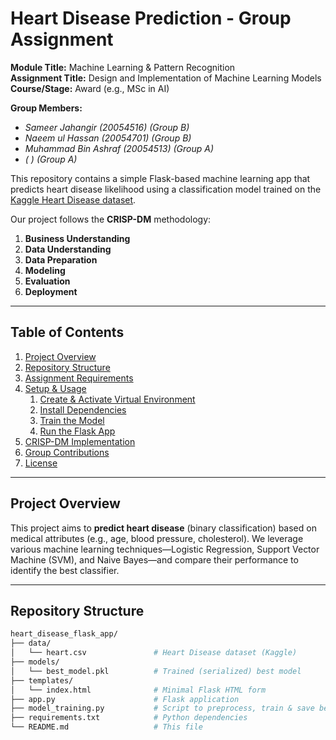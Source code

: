 # Heart Disease Prediction - Group Assignment

**Module Title:** Machine Learning & Pattern Recognition  
**Assignment Title:** Design and Implementation of Machine Learning Models  
**Course/Stage:** Award (e.g., MSc in AI)  

**Group Members:**  
- *Sameer Jahangir (20054516) (Group B)*  
- *Naeem ul Hassan (20054701) (Group B)*  
- *Muhammad Bin Ashraf (20054513) (Group A)*  
- *( ) (Group A)*  

This repository contains a simple Flask-based machine learning app that predicts heart disease likelihood using a classification model trained on the [Kaggle Heart Disease dataset](https://www.kaggle.com/datasets/pritsheta/heart-attack?resource=download).

Our project follows the **CRISP-DM** methodology:
1. **Business Understanding**
2. **Data Understanding**
3. **Data Preparation**
4. **Modeling**
5. **Evaluation**
6. **Deployment**

---

## Table of Contents

1. [Project Overview](#project-overview)  
2. [Repository Structure](#repository-structure)  
3. [Assignment Requirements](#assignment-requirements)  
4. [Setup & Usage](#setup--usage)  
   1. [Create & Activate Virtual Environment](#create--activate-virtual-environment)  
   2. [Install Dependencies](#install-dependencies)  
   3. [Train the Model](#train-the-model)  
   4. [Run the Flask App](#run-the-flask-app)  
5. [CRISP-DM Implementation](#crisp-dm-implementation)  
6. [Group Contributions](#group-contributions)  
7. [License](#license)

---

## Project Overview

This project aims to **predict heart disease** (binary classification) based on medical attributes (e.g., age, blood pressure, cholesterol). We leverage various machine learning techniques—Logistic Regression, Support Vector Machine (SVM), and Naive Bayes—and compare their performance to identify the best classifier.

---

## Repository Structure

```bash
heart_disease_flask_app/
├── data/
│   └── heart.csv               # Heart Disease dataset (Kaggle)
├── models/
│   └── best_model.pkl          # Trained (serialized) best model
├── templates/
│   └── index.html              # Minimal Flask HTML form
├── app.py                      # Flask application
├── model_training.py           # Script to preprocess, train & save best model
├── requirements.txt            # Python dependencies
└── README.md                   # This file